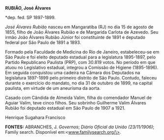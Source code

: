 **RUBIÃO, José Álvares**

\*dep. fed. SP 1897-1899.

*José Álvares Rubião* nasceu em Mangaratiba (RJ) no dia 15 de agosto de
1855, filho de João Álvares Rubião e de Margarida Carlota de Azevedo.
Seu irmão João Álvares Rubião Júnior foi constituinte de 1891 e deputado
federal por São Paulo de 1891 a 1893.

Formado pela Faculdade de Medicina do Rio de Janeiro, estabeleceu-se em
São Paulo e foi eleito deputado estadual para a legislatura 1895-1897,
pelo Partido Republicano Paulista (PRP), com 30.819 votos. No período em
que atuou no Legislativo estadual, integrou a Comissão de Higiene
(1895-1896). Em seguida conquistou uma cadeira na Câmara dos Deputados
na legislatura 1897-1899 pelo primeiro distrito de São Paulo. Contudo,
faleceu durante o exercício do mandato, no dia 31 de outubro de 1899, na
capital paulista, em virtude de um aneurisma da aorta.

Casado com Cândida de Almeida Valim, filha do comendador Manuel de
Aguiar Valim, teve cinco filhos. Seu sobrinho Guilherme Valim Álvares
Rubião foi deputado estadual em São Paulo de 1907 a 1921.

Henrique Sugahara Francisco

**FONTES:** ABRANCHES, J. *Governos*; *Diário Oficial da União
(23/11/1906)*; Family search. Disponível em:\<www.familysearch.org/\>.
